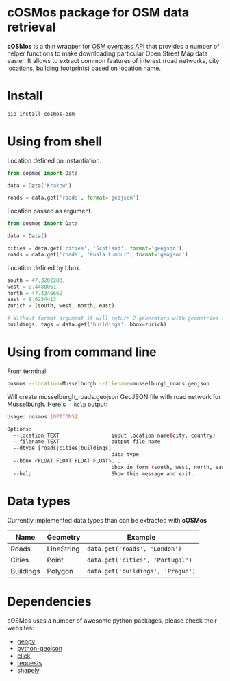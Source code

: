 # cOSMos package for OSM data retrieval
**cOSMos** is a thin wrapper for [OSM overpass API](http://wiki.openstreetmap.org/wiki/Overpass_API) that provides a number of helper functions to make downloading particular Open Street Map data easier. It allows to extract common features of interest (road networks, city locations, building footprints) based on location name.

# Install
```bash
pip install cosmos-osm
```

# Using from shell
Location defined on instantiation.
```python
from cosmos import Data

data = Data('Krakow')

roads = data.get('roads', format='geojson')
```

Location passed as argument.
```python
from cosmos import Data

data = Data()

cities = data.get('cities', 'Scotland', format='geojson')
roads = data.get('roads', 'Kuala Lumpur', format='geojson')
```

Location defined by bbox.
```python
south = 47.3202203,
west = 8.4480061
north = 47.4346662
east = 8.6254413
zurich = (south, west, north, east)

# Without format argument it will return 2 generators with geometries and tags.
buildings, tags = data.get('buildings', bbox=zurich)
```

# Using from command line
From terminal:
```bash
cosmos --location=Musselburgh --filename=musselburgh_roads.geojson
```
Will create musselburgh_roads.geojson GeoJSON file with road network for Musselburgh. Here's `--help` output:
```bash
Usage: cosmos [OPTIONS]

Options:
  --location TEXT                 input location name(city, country)
  --filename TEXT                 output file name
  --dtype [roads|cities|buildings]
                                  data type
  --bbox <FLOAT FLOAT FLOAT FLOAT>...
                                  bbox in form (south, west, north, east)
  --help                          Show this message and exit.
```

# Data types
Currently implemented data types than can be extracted with **cOSMos**

| Name | Geometry | Example |
|------|----------|---------|
| Roads| LineString| `data.get('roads', 'London')`|
| Cities| Point | `data.get('cities', 'Portugal')`|
| Buildings | Polygon | `data.get('buildings', 'Prague')`|

# Dependencies
cOSMos uses a number of awesome python packages, please check their websites:

* [geopy](https://github.com/geopy/geopy)
* [python-geojson](https://github.com/frewsxcv/python-geojson)
* [click](http://click.pocoo.org/5/)
* [requests](http://docs.python-requests.org/en/master/)
* [shapely](http://toblerity.org/shapely/)

